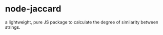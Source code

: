# node-jaccard

a lightweight, pure JS package to calculate the degree of similarity between strings. 

